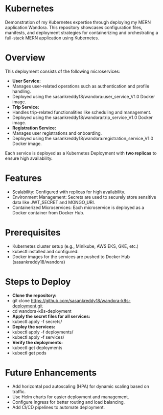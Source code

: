 # Kubernetes
Demonstration of my Kubernetes expertise through deploying my MERN application Wandora. This repository showcases configuration files, manifests, and deployment strategies for containerizing and orchestrating a full-stack MERN application using Kubernetes.

# Overview
This deployment consists of the following microservices:
- **User Service:**
- Manages user-related operations such as authentication and profile handling.
- Deployed using the sasankreddy18/wandora:user_service_V1.0 Docker image.
- **Trip Service:**
- Handles trip-related functionalities like scheduling and management.
- Deployed using the sasankreddy18/wandora:trip_service_V1.0 Docker image.
- **Registration Service:**
- Manages user registrations and onboarding.
- Deployed using the sasankreddy18/wandora:registration_service_V1.0 Docker image.

Each service is deployed as a Kubernetes Deployment with **two replicas** to ensure high availability.

# Features
- Scalability: Configured with replicas for high availability.
- Environment Management: Secrets are used to securely store sensitive data like JWT_SECRET and MONGO_URI.
- Containerized Microservices: Each microservice is deployed as a Docker container from Docker Hub.

# Prerequisites
- Kubernetes cluster setup (e.g., Minikube, AWS EKS, GKE, etc.)
- kubectl installed and configured.
- Docker images for the services are pushed to Docker Hub (sasankreddy18/wandora)

# Steps to Deploy
- **Clone the repository:**
- git clone https://github.com/sasankreddy18/wandora-k8s-deployment.git
- cd wandora-k8s-deployment
- **Apply the secret files for all services:**
- kubectl apply -f secrets/
- **Deploy the services:**
- kubectl apply -f deployments/
- kubectl apply -f services/
- **Verify the deployments:**
- kubectl get deployments
- kubectl get pods

# Future Enhancements
- Add horizontal pod autoscaling (HPA) for dynamic scaling based on traffic.
- Use Helm charts for easier deployment and management.
- Configure Ingress for better routing and load balancing.
- Add CI/CD pipelines to automate deployment.
